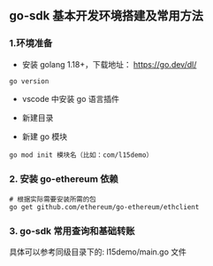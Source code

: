 ## go-sdk 基本开发环境搭建及常用方法

### 1.环境准备

-   安装 golang 1.18+，下载地址： https://go.dev/dl/

```
go version
```

-   vscode 中安装 go 语言插件

-   新建目录

-   新建 go 模块

```
go mod init 模块名（比如：com/l15demo）
```

### 2. 安装 go-ethereum 依赖

```
# 根据实际需要安装所需的包
go get github.com/ethereum/go-ethereum/ethclient
```

### 3. go-sdk 常用查询和基础转账

具体可以参考同级目录下的: l15demo/main.go 文件
